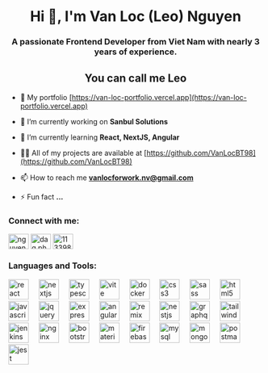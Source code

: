<h1 align="center">Hi 👋, I'm Van Loc (Leo) Nguyen</h1>
<h3 align="center">A passionate Frontend Developer from Viet Nam with nearly 3 years of experience.</h3>
<h2 align="center">You can call me Leo</h2>

- 📄 My portfolio [https://van-loc-portfolio.vercel.app](https://van-loc-portfolio.vercel.app)

- 🔭 I’m currently working on **Sanbul Solutions**

- 🌱 I’m currently learning **React, NextJS, Angular**



- 👨‍💻 All of my projects are available at [https://github.com/VanLocBT98](https://github.com/VanLocBT98)



- 📫 How to reach me **vanlocforwork.nv@gmail.com**



- ⚡ Fun fact **...**

<h3 align="left">Connect with me:</h3>
<p align="left">

<a href="https://www.linkedin.com/in/nguyen-van-loc-a063a1240/" target="_blank"><img align="center" src="https://raw.githubusercontent.com/rahuldkjain/github-profile-readme-generator/master/src/images/icons/Social/linked-in-alt.svg" alt="nguyen-van-loc-a063a1240" height="30" width="40" /></a>
<a href="https://www.facebook.com/dag.phan.1/" target="_blank"><img align="center" src="https://raw.githubusercontent.com/rahuldkjain/github-profile-readme-generator/master/src/images/icons/Social/facebook.svg" alt="dag.phan.1" height="30" width="40" /></a>
<a href="https://discordapp.com/users/1133984581238927401" target="_blank"><img align="center" src="https://raw.githubusercontent.com/rahuldkjain/github-profile-readme-generator/master/src/images/icons/Social/discord.svg" alt="1133984581238927401" height="30" width="40" /></a>
</p>

<h3 align="left">Languages and Tools:</h3>
<div align="left">
<img src="https://skillicons.dev/icons?i=react" height="40" alt="react logo"  />
  <img width="12" />
   <img src="https://cdn.jsdelivr.net/gh/devicons/devicon/icons/nextjs/nextjs-original.svg" height="40" alt="nextjs logo"  />
  <img width="12" />
    <img src="https://skillicons.dev/icons?i=ts" height="40" alt="typescript logo"  />
  <img width="12" />
    <img src="https://skillicons.dev/icons?i=vite" height="40" alt="vite logo"  />
  <img width="12" />
  <img src="https://skillicons.dev/icons?i=docker" height="40" alt="docker logo"  />
  <img width="12" />
  <img src="https://skillicons.dev/icons?i=css" height="40" alt="css3 logo"  />
  <img width="12" />
  <img src="https://skillicons.dev/icons?i=sass" height="40" alt="sass logo"  />
  <img width="12" />
  <img src="https://skillicons.dev/icons?i=html" height="40" alt="html5 logo"  />
  <img width="12" />
  <img src="https://skillicons.dev/icons?i=js" height="40" alt="javascript logo"  />
  <img width="12" />
  <img src="https://skillicons.dev/icons?i=jquery" height="40" alt="jquery logo"  />
  <img width="12" />
  <img src="https://skillicons.dev/icons?i=express" height="40" alt="express logo"  />
  <img width="12" />
  <img src="https://skillicons.dev/icons?i=angular" height="40" alt="angularjs logo"  />
  <img width="12" />
  <img src="https://skillicons.dev/icons?i=remix" height="40" alt="remix logo"  />
  <img width="12" />
  <img src="https://skillicons.dev/icons?i=nestjs" height="40" alt="nestjs logo"  />
  <img width="12" />
  <img src="https://skillicons.dev/icons?i=graphql" height="40" alt="graphql logo"  />
  <img width="12" />
  <img src="https://skillicons.dev/icons?i=tailwind" height="40" alt="tailwindcss logo"  />
  <img width="12" />
  <img src="https://skillicons.dev/icons?i=jenkins" height="40" alt="jenkins logo"  />
  <img width="12" />
  <img src="https://skillicons.dev/icons?i=nginx" height="40" alt="nginx logo"  />
  <img width="12" />
  <img src="https://skillicons.dev/icons?i=bootstrap" height="40" alt="bootstrap logo"  />
  <img width="12" />
  <img src="https://skillicons.dev/icons?i=materialui" height="40" alt="materialui logo"  />
  <img width="12" />
  <img src="https://skillicons.dev/icons?i=firebase" height="40" alt="firebase logo"  />
  <img width="12" />
  <img src="https://skillicons.dev/icons?i=mysql" height="40" alt="mysql logo"  />
  <img width="12" />
  <img src="https://skillicons.dev/icons?i=mongodb" height="40" alt="mongodb logo"  />
  <img width="12" />
  <img src="https://skillicons.dev/icons?i=postman" height="40" alt="postman logo"  />
  <img width="12" />
  <img src="https://skillicons.dev/icons?i=jest" height="40" alt="jest logo"  />
</div>
